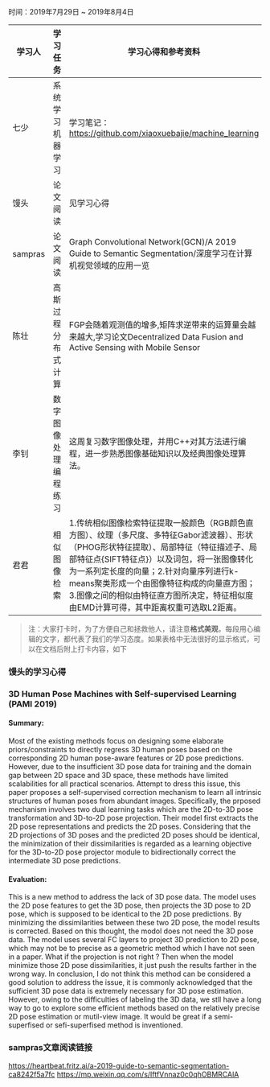 时间：2019年7月29日 ~ 2019年8月4日

学习人|学习任务|学习心得和参考资料
------ | ------ | ------ 
七少 | 系统学习机器学习 | 学习笔记：https://github.com/xiaoxuebajie/machine_learning
馒头 | 论文阅读 | 见学习心得
sampras| 论文阅读 | Graph Convolutional Network(GCN)/A 2019 Guide to Semantic Segmentation/深度学习在计算机视觉领域的应用一览
陈壮 | 高斯过程分布式计算 | FGP会随着观测值的增多,矩阵求逆带来的运算量会越来越大,学习论文Decentralized Data Fusion and Active Sensing with Mobile Sensor 
李钊 | 数字图像处理编程练习 | 这周复习数字图像处理，并用C++对其方法进行编程，进一步熟悉图像基础知识以及经典图像处理算法。
君君 | 相似图像检索 | 1.传统相似图像检索特征提取一般颜色（RGB颜色直方图）、纹理（多尺度、多特征Gabor滤波器）、形状（PHOG形状特征提取）、局部特征（特征描述子、局部特征点{SIFT特征点}）以及词包，将一张图像转化为一系列定长度的向量；2.针对向量序列进行k-means聚类形成一个由图像特征构成的向量直方图；3.图像之间的相似由特征直方图所决定，特征相似度由EMD计算可得，其中距离权重可选取L2距离。

> 注：大家打卡时，为了方便自己和拯救他人，请注意**格式美观**，每段用心编辑的文字，都代表了我们的学习态度。如果表格中无法很好的显示格式，可以在文档后附上打卡内容，如下

### 馒头的学习心得

### 3D Human Pose Machines with Self-supervised Learning (PAMI 2019)
#### Summary:
Most of the existing methods focus on designing some elaborate priors/constraints to directly regress 3D human poses based on the corresponding 2D human pose-aware features or 2D pose predictions. However, due to the insufficient 3D pose data for training and the domain gap between 2D space and 3D space, these methods have limited scalabilities for all practical scenarios. Attempt to dress this issue, this paper proposes a self-supervised correction mechanism to learn all intrinsic structures of human poses from abundant images. Specifically, the prposed mechanism involves two dual learning tasks which are the 2D-to-3D pose transformation and 3D-to-2D pose projection. Their model first extracts the 2D pose representations and predicts the 2D poses. Considering that the 2D projections of 3D poses and the predicted 2D poses should be identical, the minimization of their dissimilarities is regarded as a learning objective for the 3D-to-2D pose projector module to bidirectionally correct the intermediate 3D pose predictions.
#### Evaluation:
This is a new method to address the lack of 3D pose data. The model uses the 2D pose features to get the 3D pose, then projects the 3D pose to 2D pose, which is supposed to be identical to the 2D pose predictions. By minimizing the dissimilarities between these two 2D pose, the model results is corrected. Based on this thought, the modol does not need the 3D pose data. The model uses several FC layers to project 3D prediction to 2D pose, which may not be to precise as a geometric method which I have not seen in a paper. What if the projection is not right ? Then when the model minimize those 2D pose dissimilarities, it just push the results farther in the wrong way. In conclusion, I do not think this method can be considered a good solution to address the issue, it is commonly acknowledged that the sufficient 3D pose data is extremely necessary for 3D pose estimation. However, owing to the difficulties of labeling the 3D data, we stll have a long way to go to explore some efficient methods based on the relatively precise 2D pose estimation or mutil-view image. It would be great if a semi-superfised or sefi-superfised method is inventioned.

### sampras文章阅读链接
https://heartbeat.fritz.ai/a-2019-guide-to-semantic-segmentation-ca8242f5a7fc
https://mp.weixin.qq.com/s/IftfVnnaz0c0qhOBMRCAlA
